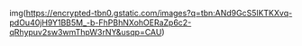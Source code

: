 img(https://encrypted-tbn0.gstatic.com/images?q=tbn:ANd9GcS5lKTKXvq-pdOu40jH9Y1BB5M_-b-FhPBhNXohOERaZp6c2-qRhypuv2sw3wmThpW3rNY&usqp=CAU)
